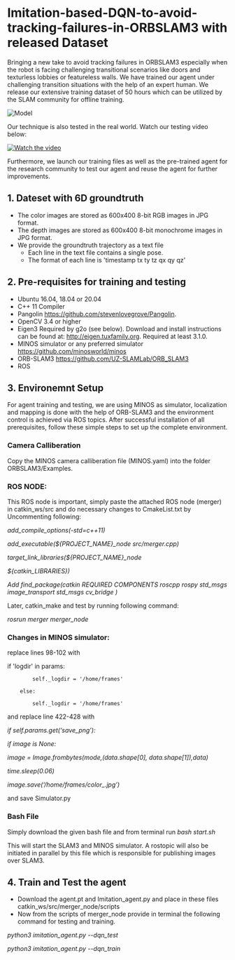 # Imitation-based-DQN-to-avoid-tracking-failures-in-ORBSLAM3 with released Dataset

Bringing a new take to avoid tracking failures in ORBSLAM3 especially when the robot is facing challenging transitional scenarios like doors and texturless lobbies or featureless walls. We have trained our agent under challenging transition situations with the help of an expert human. We release our extensive training dataset of 50 hours which can be utilized by the SLAM community for offline training. 

![Model](https://github.com/ImitationDQN/Imitation-based-DQN-to-avoid-tracking-failures-in-ORBSLAM3-with-released-dataset/blob/main/dataset.jpg)

Our technique is also tested in the real world. Watch our testing video below: 

[![Watch the video](https://img.youtube.com/vi/VQ5cSm4JBDY/hqdefault.jpg)](https://youtu.be/VQ5cSm4JBDY)

Furthermore, we launch our training files as well as the pre-trained agent for the research community to test our agent and reuse the agent for further improvements. 

## 1. Dateset with 6D groundtruth


* The color images are stored as 600x400 8-bit RGB images in JPG format.
* The depth images are stored as 600x400 8-bit monochrome images in JPG format.
* We provide the groundtruth trajectory as a text file
     * Each line in the text file contains a single pose.
     * The format of each line is 'timestamp tx ty tz qx qy qz'

## 2. Pre-requisites for training and testing

* Ubuntu 16.04, 18.04 or 20.04
* C++ 11 Compiler
* Pangolin 
https://github.com/stevenlovegrove/Pangolin.
* OpenCV 3.4 or higher
* Eigen3
Required by g2o (see below). Download and install instructions can be found at: http://eigen.tuxfamily.org. Required at least 3.1.0.
* MINOS simulator or any preferred simulator
https://github.com/minosworld/minos
* ORB-SLAM3
https://github.com/UZ-SLAMLab/ORB_SLAM3
* ROS

## 3. Environemnt Setup

For agent training and testing, we are using MINOS as simulator, localization and mapping is done with the help of ORB-SLAM3 and the environment control is achieved via ROS topics. After successful installation of all prerequisites, follow these simple steps to set up the complete environment. 

### Camera Calliberation

Copy the MINOS camera calliberation file (MINOS.yaml) into the folder ORBSLAM3/Examples. 

### ROS NODE: 

This ROS node is important, simply paste the attached ROS node (merger) in catkin_ws/src and do necessary changes to CmakeList.txt by Uncommenting following:

*add_compile_options(-std=c++11)*

*add_executable(${PROJECT_NAME}_node src/merger.cpp)*

*target_link_libraries(${PROJECT_NAME}_node*
  
  *${catkin_LIBRARIES})*

*Add find_package(catkin REQUIRED COMPONENTS
  roscpp
  rospy
  std_msgs
image_transport
std_msgs
cv_bridge
)*


Later, catkin_make and test by running following command:
 
*rosrun merger merger_node*

### Changes in MINOS simulator:

replace lines 98-102 with

if 'logdir' in params:

            self._logdir = '/home/frames'
            
        else:
            
            self._logdir = '/home/frames'


and replace line 422-428 with

*if self.params.get(‘save_png’):*

  *if image is None:*

  *image = Image.frombytes(mode,(data.shape[0], data.shape[1]),data)*

  *time.sleep(0.06)*

  *image.save(‘/home/frames/color_.jpg’)*

and save Simulator.py

### Bash File

Simply download the given bash file and from terminal run *bash start.sh*

This will start the SLAM3 and MINOS simulator. A rostopic will also be initiated in parallel by this file which is responsible for publishing images over SLAM3. 


## 4. Train and Test the agent

* Download the agent.pt and Imitation_agent.py and place in these files catkin_ws/src/merger_node/scripts
* Now from the scripts of merger_node provide in terminal the following command for testing and training. 

*python3 imitation_agent.py --dqn_test*

*python3 imitation_agent.py --dqn_train*





